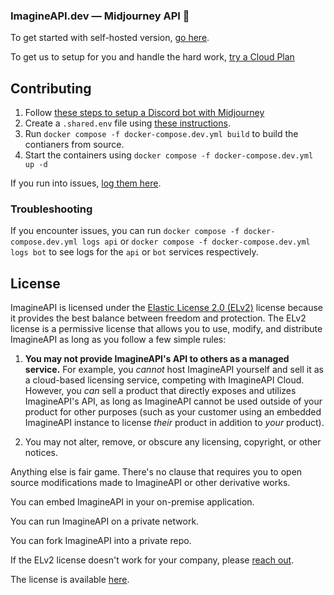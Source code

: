 ### ImagineAPI.dev — Midjourney API 👋

To get started with self-hosted version, [go here](https://docs.imagineapi.dev/self-host-install/requirements).

To get us to setup for you and handle the hard work, [try a Cloud Plan](https://www.imagineapi.dev/pricing)

## Contributing

1. Follow [these steps to setup a Discord bot with Midjourney](https://docs.imagineapi.dev/self-host-install/discord-bot)
1. Create a `.shared.env` file using [these instructions](https://docs.imagineapi.dev/self-host-install/ImagineAPI#update-sharedenv).
1. Run `docker compose -f docker-compose.dev.yml build` to build the contianers from source.
1. Start the containers using `docker compose -f docker-compose.dev.yml up -d`

If you run into issues, [log them here](https://github.com/imagineapi/imagineapi/issues).

### Troubleshooting

If you encounter issues, you can run `docker compose -f docker-compose.dev.yml logs api` or `docker compose -f docker-compose.dev.yml logs bot` to see logs for the `api` or `bot` services respectively. 

## License

ImagineAPI is licensed under the [Elastic License 2.0 (ELv2)](https://github.com/imagineapi/imagineapi/blob/main/LICENSE.md) license because it provides the best balance between freedom and protection. The ELv2 license is a permissive license that allows you to use, modify, and distribute ImagineAPI as long as you follow a few simple rules:

1. **You may not provide ImagineAPI's API to others as a managed service.** For example, you _cannot_ host ImagineAPI yourself and sell it as a cloud-based licensing service, competing with ImagineAPI Cloud. However, you _can_ sell a product that directly exposes and utilizes ImagineAPI's API, as long as ImagineAPI cannot be used outside of your product for other purposes (such as your customer using an embedded ImagineAPI instance to license _their_ product in addition to _your_ product).

1. You may not alter, remove, or obscure any licensing, copyright, or other notices.

Anything else is fair game. There's no clause that requires you to open source modifications made to ImagineAPI or other derivative works.

You can embed ImagineAPI in your on-premise application.

You can run ImagineAPI on a private network.

You can fork ImagineAPI into a private repo.

If the ELv2 license doesn't work for your company, please [reach out](mailto:team@imagineapi.dev).

The license is available [here](https://github.com/imagineapi/imagineapi/blob/main/LICENSE.md).